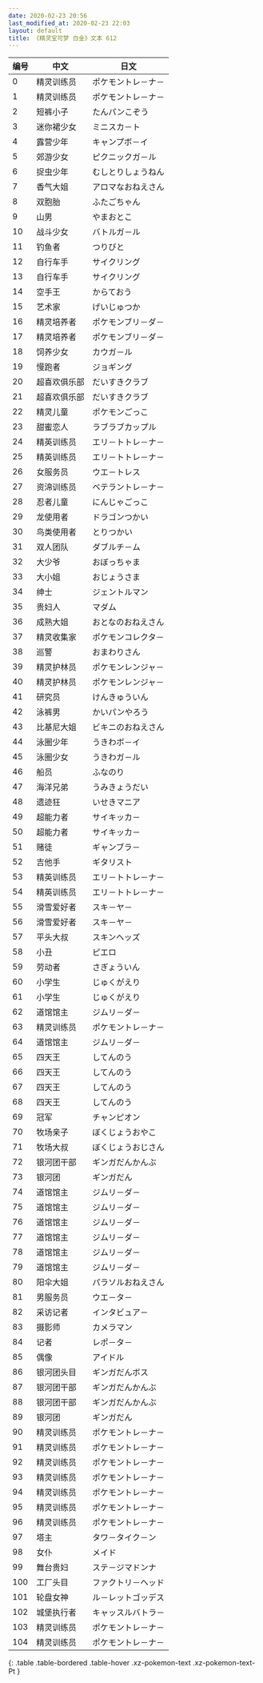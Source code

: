 ```yaml
---
date: 2020-02-23 20:56
last_modified_at: 2020-02-23 22:03
layout: default
title: 《精灵宝可梦 白金》文本 612
---
```

| 编号 | 中文 | 日文 |
| ---- | ---- | ---- |
| 0 | 精灵训练员 | ポケモントレ－ナ－ |
| 1 | 精灵训练员 | ポケモントレ－ナ－ |
| 2 | 短裤小子 | たんパンこぞう |
| 3 | 迷你裙少女 | ミニスカ－ト |
| 4 | 露营少年 | キャンプボ－イ |
| 5 | 郊游少女 | ピクニックガ－ル |
| 6 | 捉虫少年 | むしとりしょうねん |
| 7 | 香气大姐 | アロマなおねえさん |
| 8 | 双胞胎 | ふたごちゃん |
| 9 | 山男 | やまおとこ |
| 10 | 战斗少女 | バトルガ－ル |
| 11 | 钓鱼者 | つりびと |
| 12 | 自行车手 | サイクリング |
| 13 | 自行车手 | サイクリング |
| 14 | 空手王 | からておう |
| 15 | 艺术家 | げいじゅつか |
| 16 | 精灵培养者 | ポケモンブリ－ダ－ |
| 17 | 精灵培养者 | ポケモンブリ－ダ－ |
| 18 | 饲养少女 | カウガ－ル |
| 19 | 慢跑者 | ジョギング |
| 20 | 超喜欢俱乐部 | だいすきクラブ |
| 21 | 超喜欢俱乐部 | だいすきクラブ |
| 22 | 精灵儿童 | ポケモンごっこ |
| 23 | 甜蜜恋人 | ラブラブカップル |
| 24 | 精英训练员 | エリ－トトレ－ナ－ |
| 25 | 精英训练员 | エリ－トトレ－ナ－ |
| 26 | 女服务员 | ウエ－トレス |
| 27 | 资淿训练员 | ベテラントレ－ナ－ |
| 28 | 忍者儿童 | にんじゃごっこ |
| 29 | 龙使用者 | ドラゴンつかい |
| 30 | 鸟类使用者 | とりつかい |
| 31 | 双人团队 | ダブルチ－ム |
| 32 | 大少爷 | おぼっちゃま |
| 33 | 大小姐 | おじょうさま |
| 34 | 绅士 | ジェントルマン |
| 35 | 贵妇人 | マダム |
| 36 | 成熟大姐 | おとなのおねえさん |
| 37 | 精灵收集家 | ポケモンコレクタ－ |
| 38 | 巡警 | おまわりさん |
| 39 | 精灵护林员 | ポケモンレンジャ－ |
| 40 | 精灵护林员 | ポケモンレンジャ－ |
| 41 | 研究员 | けんきゅういん |
| 42 | 泳裤男 | かいパンやろう |
| 43 | 比基尼大姐 | ビキニのおねえさん |
| 44 | 泳圈少年 | うきわボ－イ |
| 45 | 泳圈少女 | うきわガ－ル |
| 46 | 船员 | ふなのり |
| 47 | 海洋兄弟 | うみきょうだい |
| 48 | 遗迹狂 | いせきマニア |
| 49 | 超能力者 | サイキッカ－ |
| 50 | 超能力者 | サイキッカ－ |
| 51 | 赌徒 | ギャンブラ－ |
| 52 | 吉他手 | ギタリスト |
| 53 | 精英训练员 | エリ－トトレ－ナ－ |
| 54 | 精英训练员 | エリ－トトレ－ナ－ |
| 55 | 滑雪爱好者 | スキ－ヤ－ |
| 56 | 滑雪爱好者 | スキ－ヤ－ |
| 57 | 平头大叔 | スキンヘッズ |
| 58 | 小丑 | ピエロ |
| 59 | 劳动者 | さぎょういん |
| 60 | 小学生 | じゅくがえり |
| 61 | 小学生 | じゅくがえり |
| 62 | 道馆馆主 | ジムリ－ダ－ |
| 63 | 精灵训练员 | ポケモントレ－ナ－ |
| 64 | 道馆馆主 | ジムリ－ダ－ |
| 65 | 四天王 | してんのう |
| 66 | 四天王 | してんのう |
| 67 | 四天王 | してんのう |
| 68 | 四天王 | してんのう |
| 69 | 冠军 | チャンピオン |
| 70 | 牧场亲子 | ぼくじょうおやこ |
| 71 | 牧场大叔 | ぼくじょうおじさん |
| 72 | 银河团干部 | ギンガだんかんぶ |
| 73 | 银河团 | ギンガだん |
| 74 | 道馆馆主 | ジムリ－ダ－ |
| 75 | 道馆馆主 | ジムリ－ダ－ |
| 76 | 道馆馆主 | ジムリ－ダ－ |
| 77 | 道馆馆主 | ジムリ－ダ－ |
| 78 | 道馆馆主 | ジムリ－ダ－ |
| 79 | 道馆馆主 | ジムリ－ダ－ |
| 80 | 阳伞大姐 | パラソルおねえさん |
| 81 | 男服务员 | ウエ－タ－ |
| 82 | 采访记者 | インタビュア－ |
| 83 | 摄影师 | カメラマン |
| 84 | 记者 | レポ－タ－ |
| 85 | 偶像 | アイドル |
| 86 | 银河团头目 | ギンガだんボス |
| 87 | 银河团干部 | ギンガだんかんぶ |
| 88 | 银河团干部 | ギンガだんかんぶ |
| 89 | 银河团 | ギンガだん |
| 90 | 精灵训练员 | ポケモントレ－ナ－ |
| 91 | 精灵训练员 | ポケモントレ－ナ－ |
| 92 | 精灵训练员 | ポケモントレ－ナ－ |
| 93 | 精灵训练员 | ポケモントレ－ナ－ |
| 94 | 精灵训练员 | ポケモントレ－ナ－ |
| 95 | 精灵训练员 | ポケモントレ－ナ－ |
| 96 | 精灵训练员 | ポケモントレ－ナ－ |
| 97 | 塔主 | タワ－タイク－ン |
| 98 | 女仆 | メイド |
| 99 | 舞台贵妇 | ステ－ジマドンナ |
| 100 | 工厂头目 | ファクトリ－ヘッド |
| 101 | 轮盘女神 | ル－レットゴッデス |
| 102 | 城堡执行者 | キャッスルバトラ－ |
| 103 | 精灵训练员 | ポケモントレ－ナ－ |
| 104 | 精灵训练员 | ポケモントレ－ナ－ |
{: .table .table-bordered .table-hover .xz-pokemon-text .xz-pokemon-text-Pt }